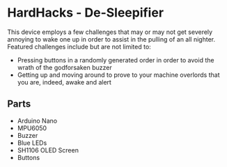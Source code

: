 # HardHacks - De-Sleepifier

This device employs a few challenges that may or may not get severely annoying to wake one up in order to assist in the pulling of an all nighter.
Featured challenges include but are not limited to:
- Pressing buttons in a randomly generated order in order to avoid the wrath of the godforsaken buzzer
- Getting up and moving around to prove to your machine overlords that you are, indeed, awake and alert

## Parts
- Arduino Nano
- MPU6050
- Buzzer
- Blue LEDs
- SH1106 OLED Screen
- Buttons



